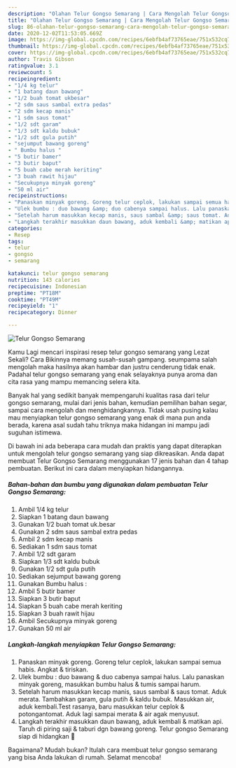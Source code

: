 ```yaml
---
description: "Olahan Telur Gongso Semarang | Cara Mengolah Telur Gongso Semarang Yang Enak Dan Lezat"
title: "Olahan Telur Gongso Semarang | Cara Mengolah Telur Gongso Semarang Yang Enak Dan Lezat"
slug: 86-olahan-telur-gongso-semarang-cara-mengolah-telur-gongso-semarang-yang-enak-dan-lezat
date: 2020-12-02T11:53:05.669Z
image: https://img-global.cpcdn.com/recipes/6ebfb4af73765eae/751x532cq70/telur-gongso-semarang-foto-resep-utama.jpg
thumbnail: https://img-global.cpcdn.com/recipes/6ebfb4af73765eae/751x532cq70/telur-gongso-semarang-foto-resep-utama.jpg
cover: https://img-global.cpcdn.com/recipes/6ebfb4af73765eae/751x532cq70/telur-gongso-semarang-foto-resep-utama.jpg
author: Travis Gibson
ratingvalue: 3.1
reviewcount: 5
recipeingredient:
- "1/4 kg telur"
- "1 batang daun bawang"
- "1/2 buah tomat ukbesar"
- "2 sdm saus sambal extra pedas"
- "2 sdm kecap manis"
- "1 sdm saus tomat"
- "1/2 sdt garam"
- "1/3 sdt kaldu bubuk"
- "1/2 sdt gula putih"
- "sejumput bawang goreng"
- " Bumbu halus "
- "5 butir bamer"
- "3 butir baput"
- "5 buah cabe merah keriting"
- "3 buah rawit hijau"
- "Secukupnya minyak goreng"
- "50 ml air"
recipeinstructions:
- "Panaskan minyak goreng. Goreng telur ceplok, lakukan sampai semua habis. Angkat &amp; tiriskan."
- "Ulek bumbu : duo bawang &amp; duo cabenya sampai halus. Lalu panaskan minyak goreng, masukkan bumbu halus &amp; tumis sampai harum."
- "Setelah harum masukkan kecap manis, saus sambal &amp; saus tomat. Aduk merata. Tambahkan garam, gula putih &amp; kaldu bubuk. Masukkan air, aduk kembali.Test rasanya, baru masukkan telur ceplok &amp; potongantomat. Aduk lagi sampai merata &amp; air agak menyusut."
- "Langkah terakhir masukkan daun bawang, aduk kembali &amp; matikan api. Taruh di piring saji &amp; taburi dgn bawang goreng. Telur gongso Semarang siap di hidangkan 🍛"
categories:
- Resep
tags:
- telur
- gongso
- semarang

katakunci: telur gongso semarang 
nutrition: 143 calories
recipecuisine: Indonesian
preptime: "PT18M"
cooktime: "PT49M"
recipeyield: "1"
recipecategory: Dinner

---
```



![Telur Gongso Semarang](https://img-global.cpcdn.com/recipes/6ebfb4af73765eae/751x532cq70/telur-gongso-semarang-foto-resep-utama.jpg)

Kamu Lagi mencari inspirasi resep telur gongso semarang yang Lezat Sekali? Cara Bikinnya memang susah-susah gampang. seumpama salah mengolah maka hasilnya akan hambar dan justru cenderung tidak enak. Padahal telur gongso semarang yang enak selayaknya punya aroma dan cita rasa yang mampu memancing selera kita.

Banyak hal yang sedikit banyak mempengaruhi kualitas rasa dari telur gongso semarang, mulai dari jenis bahan, kemudian pemilihan bahan segar, sampai cara mengolah dan menghidangkannya. Tidak usah pusing kalau mau menyiapkan telur gongso semarang yang enak di mana pun anda berada, karena asal sudah tahu triknya maka hidangan ini mampu jadi suguhan istimewa.




Di bawah ini ada beberapa cara mudah dan praktis yang dapat diterapkan untuk mengolah telur gongso semarang yang siap dikreasikan. Anda dapat membuat Telur Gongso Semarang menggunakan 17 jenis bahan dan 4 tahap pembuatan. Berikut ini cara dalam menyiapkan hidangannya.

<!--inarticleads1-->

##### Bahan-bahan dan bumbu yang digunakan dalam pembuatan Telur Gongso Semarang:

1. Ambil 1/4 kg telur
1. Siapkan 1 batang daun bawang
1. Gunakan 1/2 buah tomat uk.besar
1. Gunakan 2 sdm saus sambal extra pedas
1. Ambil 2 sdm kecap manis
1. Sediakan 1 sdm saus tomat
1. Ambil 1/2 sdt garam
1. Siapkan 1/3 sdt kaldu bubuk
1. Gunakan 1/2 sdt gula putih
1. Sediakan sejumput bawang goreng
1. Gunakan  Bumbu halus :
1. Ambil 5 butir bamer
1. Siapkan 3 butir baput
1. Siapkan 5 buah cabe merah keriting
1. Siapkan 3 buah rawit hijau
1. Ambil Secukupnya minyak goreng
1. Gunakan 50 ml air




<!--inarticleads2-->

##### Langkah-langkah menyiapkan Telur Gongso Semarang:

1. Panaskan minyak goreng. Goreng telur ceplok, lakukan sampai semua habis. Angkat &amp; tiriskan.
1. Ulek bumbu : duo bawang &amp; duo cabenya sampai halus. Lalu panaskan minyak goreng, masukkan bumbu halus &amp; tumis sampai harum.
1. Setelah harum masukkan kecap manis, saus sambal &amp; saus tomat. Aduk merata. Tambahkan garam, gula putih &amp; kaldu bubuk. Masukkan air, aduk kembali.Test rasanya, baru masukkan telur ceplok &amp; potongantomat. Aduk lagi sampai merata &amp; air agak menyusut.
1. Langkah terakhir masukkan daun bawang, aduk kembali &amp; matikan api. Taruh di piring saji &amp; taburi dgn bawang goreng. Telur gongso Semarang siap di hidangkan 🍛




Bagaimana? Mudah bukan? Itulah cara membuat telur gongso semarang yang bisa Anda lakukan di rumah. Selamat mencoba!
